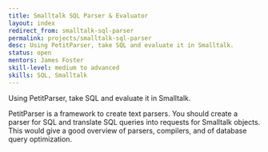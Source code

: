 ```yaml
---
title: Smalltalk SQL Parser & Evaluator
layout: index
redirect_from: smalltalk-sql-parser
permalink: projects/smalltalk-sql-parser
desc: Using PetitParser, take SQL and evaluate it in Smalltalk.
status: open
mentors: James Foster
skill-level: medium to advanced
skills: SQL, Smalltalk
---
```

Using PetitParser, take SQL and evaluate it in Smalltalk.

PetitParser is a framework to create text parsers. You should create a parser
for SQL and translate SQL queries into requests for Smalltalk objects.
This would give a good overview of parsers, compilers, and of database query
optimization.

